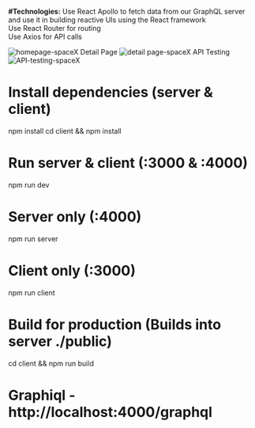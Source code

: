 **#Technologies:**
Use React Apollo to fetch data from our GraphQL server and use it in building reactive UIs using the React framework<br />
Use React Router for routing<br />
Use Axios for API calls<br />

![homepage-spaceX](https://user-images.githubusercontent.com/47007712/81637558-49e42c80-93dc-11ea-9394-6ddebec657e4.PNG)
Detail Page
![detail page-spaceX](https://user-images.githubusercontent.com/47007712/81637597-5b2d3900-93dc-11ea-900e-9990737fdc51.PNG)
API Testing
![API-testing-spaceX](https://user-images.githubusercontent.com/47007712/81637947-3dac9f00-93dd-11ea-82d7-be0f713cdf5c.PNG)

# Install dependencies (server & client)
npm install
cd client && npm install

# Run server & client (:3000 & :4000)
npm run dev

# Server only (:4000)
npm run server

# Client only (:3000)
npm run client

# Build for production (Builds into server ./public)
cd client && npm run build

# Graphiql - http://localhost:4000/graphql

